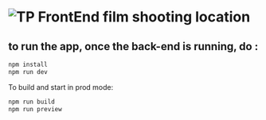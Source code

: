 # ![TP FrontEnd film shooting location]()
    
## to run the app, once the back-end is running, do : 

```bash
npm install
npm run dev
```

To build and start in prod mode:

```bash
npm run build
npm run preview
```
